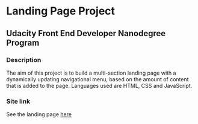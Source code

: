 # Landing Page Project
## Udacity Front End Developer Nanodegree Program

### Description
The aim of this project is to build a multi-section landing page with a dynamically updating navigational menu, based on the amount of content that is added to the page. Languages used are HTML, CSS and JavaScript.

### Site link
See the landing page [here](https://axelpilot.github.io/landing-page/)

